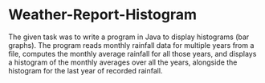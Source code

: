 # Weather-Report-Histogram
The given task was to write a program in Java to display histograms (bar graphs). The program reads monthly rainfall data for multiple years from a file, computes the monthly average rainfall for all those years, and displays a histogram of the monthly averages over all the years, alongside the histogram for the last year of recorded rainfall. 
